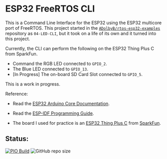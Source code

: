 # ESP32 FreeRTOS CLI

This is a Command Line Interface for the ESP32 using the ESP32 multicore port of FreeRTOS.
This project started in the [`ADolbyB/rtos-esp32-examples`](https://github.com/ADolbyB/rtos-esp32-examples) 
repository as `04-LED-CLI`, but it took on a life of its own and it turned into this project.

Currently, the CLI can perform the following on the ESP32 Thing Plus C from SparkFun.
 - Command the RGB LED connected to `GPIO_2`.
 - The Blue LED connected to `GPIO_13`.
 - [In Progress] The on-board SD Card Slot connected to `GPIO_5`.

This is a work in progress.

Reference:

 - Read the [ESP32 Arduino Core Documentation](https://espressif-docs.readthedocs-hosted.com/projects/arduino-esp32/en/latest/index.html).

 - Read the [ESP-IDF Programming Guide](https://docs.espressif.com/projects/esp-idf/en/latest/esp32/index.html).

 - The board I used for practice is an [ESP32 Thing Plus C](https://www.sparkfun.com/products/18018) from [SparkFun](https://www.sparkfun.com/).

 ## Status:

 [![PIO Build](https://github.com/ADolbyB/esp32-freertos-cli/actions/workflows/push.yml/badge.svg)](https://github.com/ADolbyB/esp32-freertos-cli/actions/workflows/push.yml)
 ![GitHub repo size](https://img.shields.io/github/repo-size/ADolbyB/esp32-freertos-cli?label=Repo%20Size&logo=Github)
